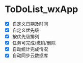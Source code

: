 # ToDoList_wxApp

- [x] 自定义日期及时间
- [x] 自定义优先级
- [x] 按优先级排列
- [x] 任务可完成/撤销/删除
- [x] 自动统计完成情况
- [x] 自动同步云数据库
